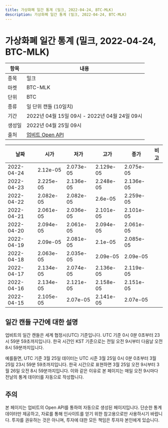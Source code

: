 ```yaml
---
title: 가상화폐 일간 통계 (밀크, 2022-04-24, BTC-MLK)
description: 가상화폐 일간 통계 (밀크, 2022-04-24, BTC-MLK)
---
```



가상화폐 일간 통계 (밀크, 2022-04-24, BTC-MLK)
===

|항목|내용|
|--|--|
|종목|밀크|
|마켓|BTC-MLK|
|단위|BTC|
|종류|일 단위 캔들 (10일치)|
|기간|2022년 04월 15일 09시 - 2022년 04월 24일 09시|
|생성일|2022년 04월 25일 09시|
|출처|[업비트 Open API](https://docs.upbit.com)|


|날짜|시가|저가|고가|종가|비고|
|--|--|--|--|--|--|
|2022-04-24|2.12e-05|2.073e-05|2.129e-05|2.075e-05|    |
|2022-04-23|2.225e-05|2.136e-05|2.248e-05|2.136e-05|    |
|2022-04-22|2.082e-05|2.082e-05|2.6e-05|2.259e-05|    |
|2022-04-21|2.061e-05|2.036e-05|2.101e-05|2.101e-05|    |
|2022-04-20|2.094e-05|2.061e-05|2.094e-05|2.061e-05|    |
|2022-04-19|2.09e-05|2.081e-05|2.1e-05|2.085e-05|    |
|2022-04-18|2.063e-05|2.035e-05|2.09e-05|2.09e-05|    |
|2022-04-17|2.134e-05|2.074e-05|2.136e-05|2.119e-05|    |
|2022-04-16|2.134e-05|2.121e-05|2.158e-05|2.151e-05|    |
|2022-04-15|2.105e-05|2.07e-05|2.141e-05|2.07e-05|    |


일간 캔들 구간에 대한 설명
---


업비트의 일간 캔들은 세계 협정시(UTC) 기준입니다. 
UTC 기준 0시 0분 0초부터 23시 59분 59초까지입니다. 
한국 시간인 KST 기준으로는 전일 오전 9시부터 다음날 오전 8시 59분까지입니다. 


예를들면, UTC 기준 3월 25일 데이터는 UTC 시준 3월 25일 0시 0분 0초부터 3월 25일 23시 59분 59초까지입니다. 
한국 시간으로 표현하면 3월 25일 오전 9시부터 3월 26일 오전 8시 59분까지입니다. 
이와 같은 이유로 본 페이지는 매일 오전 9시마다 전날의 통계 데이터를 자동으로 작성합니다. 


주의
---


본 페이지는 업비트의 Open API를 통하여 자동으로 생성된 페이지입니다. 
단순한 통계 데이터만 제공하고, 자료를 통해 인사이트를 얻기 위한 참고용으로만 사용하시기 바랍니다. 
투자를 권유하는 것은 아니며, 투자에 대한 모든 책임은 투자자 본인에게 있습니다. 
